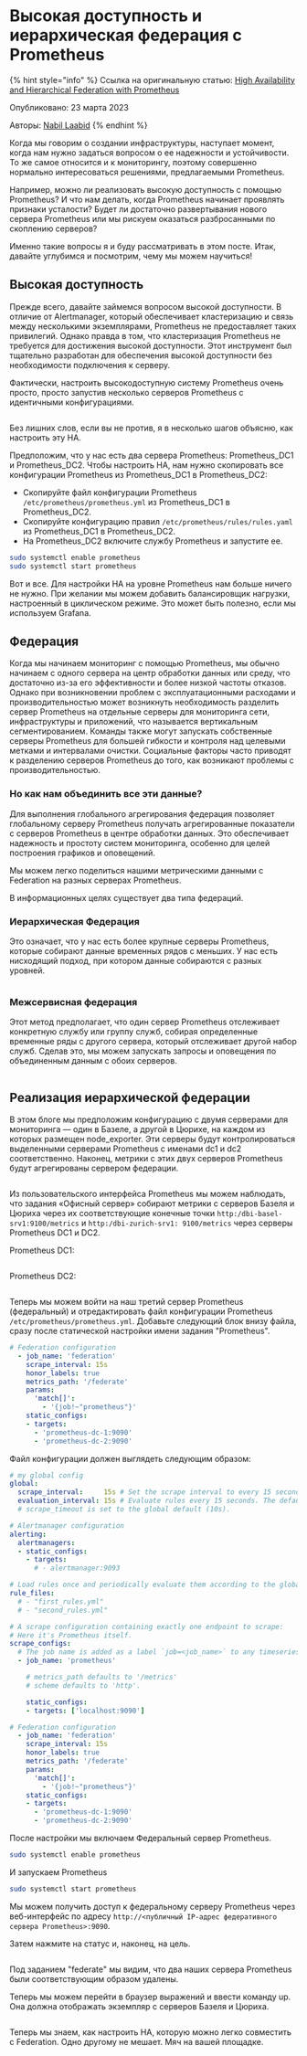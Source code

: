 # Высокая доступность и иерархическая федерация с Prometheus

{% hint style="info" %}
Ссылка на оригинальную статью: [High Availability and Hierarchical Federation with Prometheus](https://www.dbi-services.com/blog/high-availability-and-hierarchical-federation-with-prometheus/)

Опубликовано: 23 марта 2023

Авторы: [Nabil Laabid](https://www.dbi-services.com/blog/author/nabil-laabid/)
{% endhint %}

Когда мы говорим о создании инфраструктуры, наступает момент, когда нам нужно задаться вопросом о ее надежности и устойчивости. То же самое относится и к мониторингу, поэтому совершенно нормально интересоваться решениями, предлагаемыми Prometheus.

Например, можно ли реализовать высокую доступность с помощью Prometheus? И что нам делать, когда Prometheus начинает проявлять признаки усталости? Будет ли достаточно развертывания нового сервера Prometheus или мы рискуем оказаться разбросанными по скоплению серверов?

Именно такие вопросы я и буду рассматривать в этом посте. Итак, давайте углубимся и посмотрим, чему мы можем научиться!

## Высокая доступность

Прежде всего, давайте займемся вопросом высокой доступности. В отличие от Alertmanager, который обеспечивает кластеризацию и связь между несколькими экземплярами, Prometheus не предоставляет таких привилегий. Однако правда в том, что кластеризация Prometheus не требуется для достижения высокой доступности. Этот инструмент был тщательно разработан для обеспечения высокой доступности без необходимости подключения к серверу.

Фактически, настроить высокодоступную систему Prometheus очень просто, просто запустив несколько серверов Prometheus с идентичными конфигурациями.

<figure><img src="../../.gitbook/assets/prometheus_federation_1.svg" alt=""><figcaption></figcaption></figure>

Без лишних слов, если вы не против, я в несколько шагов объясню, как настроить эту HA.

Предположим, что у нас есть два сервера Prometheus: Prometheus\_DC1 и Prometheus\_DC2. Чтобы настроить HA, нам нужно скопировать все конфигурации Prometheus из Prometheus\_DC1 в Prometheus\_DC2:

* Скопируйте файл конфигурации Prometheus `/etc/prometheus/prometheus.yml` из Prometheus\_DC1 в Prometheus\_DC2.
* Скопируйте конфигурацию правил `/etc/prometheus/rules/rules.yaml` из Prometheus\_DC1 в Prometheus\_DC2.
* На Prometheus\_DC2 включите службу Prometheus и запустите ее.

```bash
sudo systemctl enable prometheus
sudo systemctl start prometheus
```

Вот и все. Для настройки HA на уровне Prometheus нам больше ничего не нужно. При желании мы можем добавить балансировщик нагрузки, настроенный в циклическом режиме. Это может быть полезно, если мы используем Grafana.

## Федерация

Когда мы начинаем мониторинг с помощью Prometheus, мы обычно начинаем с одного сервера на центр обработки данных или среду, что достаточно из-за его эффективности и более низкой частоты отказов. Однако при возникновении проблем с эксплуатационными расходами и производительностью может возникнуть необходимость разделить сервер Prometheus на отдельные серверы для мониторинга сети, инфраструктуры и приложений, что называется вертикальным сегментированием. Команды также могут запускать собственные серверы Prometheus для большей гибкости и контроля над целевыми метками и интервалами очистки. Социальные факторы часто приводят к разделению серверов Prometheus до того, как возникают проблемы с производительностью.

### Но как нам объединить все эти данные?

Для выполнения глобального агрегирования федерация позволяет глобальному серверу Prometheus получать агрегированные показатели с серверов Prometheus в центре обработки данных. Это обеспечивает надежность и простоту систем мониторинга, особенно для целей построения графиков и оповещений.

Мы можем легко поделиться нашими метрическими данными с Federation на разных серверах Prometheus.

В информационных целях существует два типа федераций.

### Иерархическая Федерация

Это означает, что у нас есть более крупные серверы Prometheus, которые собирают данные временных рядов с меньших. У нас есть нисходящий подход, при котором данные собираются с разных уровней.

<figure><img src="../../.gitbook/assets/prometheus_federation_2.svg" alt=""><figcaption></figcaption></figure>

### Межсервисная федерация

Этот метод предполагает, что один сервер Prometheus отслеживает конкретную службу или группу служб, собирая определенные временные ряды с другого сервера, который отслеживает другой набор служб. Сделав это, мы можем запускать запросы и оповещения по объединенным данным с обоих серверов.

<figure><img src="../../.gitbook/assets/prometheus_federation_3.svg" alt=""><figcaption></figcaption></figure>

## Реализация иерархической федерации

В этом блоге мы предположим конфигурацию с двумя серверами для мониторинга — один в Базеле, а другой в Цюрихе, на каждом из которых размещен node\_exporter. Эти серверы будут контролироваться выделенными серверами Prometheus с именами dc1 и dc2 соответственно. Наконец, метрики с этих двух серверов Prometheus будут агрегированы сервером федерации.

<figure><img src="../../.gitbook/assets/prometheus_federation_4.svg" alt=""><figcaption></figcaption></figure>

Из пользовательского интерфейса Prometheus мы можем наблюдать, что задания «Офисный сервер» собирают метрики с серверов Базеля и Цюриха через их соответствующие конечные точки `http:/dbi-basel-srv1:9100/metrics` и `http:/dbi-zurich-srv1: 9100/metrics` через серверы Prometheus DC1 и DC2.

Prometheus DC1:

<figure><img src="../../.gitbook/assets/prometheus_federation_5.png" alt=""><figcaption></figcaption></figure>

Prometheus DC2:

<figure><img src="../../.gitbook/assets/prometheus_federation_6.png" alt=""><figcaption></figcaption></figure>

Теперь мы можем войти на наш третий сервер Prometheus (федеральный) и отредактировать файл конфигурации Prometheus `/etc/prometheus/prometheus.yml`. Добавьте следующий блок внизу файла, сразу после статической настройки имени задания "Prometheus".

```yaml
# Federation configuration
  - job_name: 'federation'
    scrape_interval: 15s
    honor_labels: true
    metrics_path: '/federate'
    params:
      'match[]':
        - '{job!~"prometheus"}'
    static_configs:
    - targets:
      - 'prometheus-dc-1:9090'
      - 'prometheus-dc-2:9090'
```

Файл конфигурации должен выглядеть следующим образом:

```yaml
# my global config
global:
  scrape_interval:     15s # Set the scrape interval to every 15 seconds. Default is every 1 minute.
  evaluation_interval: 15s # Evaluate rules every 15 seconds. The default is every 1 minute.
  # scrape_timeout is set to the global default (10s).

# Alertmanager configuration
alerting:
  alertmanagers:
  - static_configs:
    - targets:
      # - alertmanager:9093

# Load rules once and periodically evaluate them according to the global 'evaluation_interval'.
rule_files:
  # - "first_rules.yml"
  # - "second_rules.yml"

# A scrape configuration containing exactly one endpoint to scrape:
# Here it's Prometheus itself.
scrape_configs:
  # The job name is added as a label `job=<job_name>` to any timeseries scraped from this config.
  - job_name: 'prometheus'

    # metrics_path defaults to '/metrics'
    # scheme defaults to 'http'.

    static_configs:
    - targets: ['localhost:9090']

# Federation configuration
  - job_name: 'federation'
    scrape_interval: 15s
    honor_labels: true
    metrics_path: '/federate'
    params:
      'match[]':
        - '{job!~"prometheus"}'
    static_configs:
    - targets:
      - 'prometheus-dc-1:9090'
      - 'prometheus-dc-2:9090'
```

После настройки мы включаем Федеральный сервер Prometheus.

```bash
sudo systemctl enable prometheus
```

И запускаем Prometheus

```bash
sudo systemctl start prometheus
```

Мы можем получить доступ к федеральному серверу Prometheus через веб-интерфейс по адресу `http://<публичный IP-адрес федеративного сервера Prometheus>:9090`.

Затем нажмите на статус и, наконец, на цель.

<figure><img src="../../.gitbook/assets/prometheus_federation_7.png" alt=""><figcaption></figcaption></figure>

Под заданием "federate" мы видим, что два наших сервера Prometheus были соответствующим образом удалены.

Теперь мы можем перейти в браузер выражений и ввести команду up. Она должна отображать экземпляр с серверов Базеля и Цюриха.

<figure><img src="../../.gitbook/assets/prometheus_federation_8.png" alt=""><figcaption></figcaption></figure>

Теперь мы знаем, как настроить HA, которую можно легко совместить с Federation. Одно другому не мешает. Мяч на вашей площадке.
